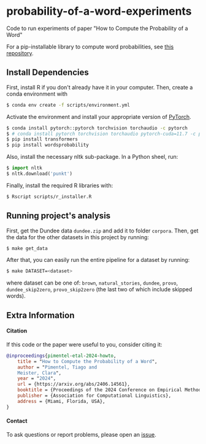 # probability-of-a-word-experiments
Code to run experiments of paper "How to Compute the Probability of a Word"

For a pip-installable library to compute word probabilities, see [this repository](https://github.com/tpimentelms/probability-of-a-word).

## Install Dependencies

First, install R if you don't already have it in your computer. Then, create a conda environment with
```bash
$ conda env create -f scripts/environment.yml
```
Activate the environment and install your appropriate version of [PyTorch](https://pytorch.org/get-started/locally/).
```bash
$ conda install pytorch::pytorch torchvision torchaudio -c pytorch
$ # conda install pytorch torchvision torchaudio pytorch-cuda=11.7 -c pytorch -c nvidia
$ pip install transformers
$ pip install wordsprobability
```

Also, install the necessary nltk sub-package. In a Python sheel, run:
```python
$ import nltk
$ nltk.download('punkt')
```

Finally, install the required R libraries with:
```bash
$ Rscript scripts/r_installer.R
```

## Running project's analysis

First, get the Dundee data `dundee.zip` and add it to folder `corpora`.
Then, get the data for the other datasets in this project by running:
```bash
$ make get_data
```

After that, you can easily run the entire pipeline for a dataset by running:
```bash
$ make DATASET=<dataset>
```
where dataset can be one of: `brown`, `natural_stories`, `dundee`, `provo`, `dundee_skip2zero`, `provo_skip2zero` (the last two of which include skipped words).

## Extra Information

#### Citation

If this code or the paper were useful to you, consider citing it:


```bibtex
@inproceedings{pimentel-etal-2024-howto,
    title = "How to Compute the Probability of a Word",
    author = "Pimentel, Tiago and
    Meister, Clara",
    year = "2024",
    url = {https://arxiv.org/abs/2406.14561},
    booktitle = {Proceedings of the 2024 Conference on Empirical Methods in Natural Language Processing},
    publisher = {Association for Computational Linguistics},
    address = {Miami, Florida, USA},
}
```


#### Contact

To ask questions or report problems, please open an [issue](https://github.com/tpimentelms/probability-of-a-word-experiments/issues).
